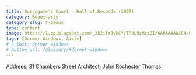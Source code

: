 ```yaml
---
title: Surrogate's Court - Hall of Records (1907)
category: Beaux-arts
category_slug: f-beaux
type: content
image: https://1.bp.blogspot.com/_3k2ilY9vkCY/TP0L9zMzzZI/AAAAAAAACC4/6JNG12MyTyk/s1600/hall+of+records2.jpg
tags: [Dormer Windows, Aisle]
# a_text: dormer windows
# button_url: /glossary/#dormer-windows
---
```


Address: 31 Chambers Street
Architect: [John Rochester Thomas](https://www.google.com/search?sa=X&sca_esv=564020962&bih=783&biw=1440&rlz=1C5CHFA_enUS991US991&hl=en&q=John+Rochester+Thomas&si=ACFMAn8gKcw6L8cgu575hwcueyKgoe9ZYQ1m1yJZTLKy7VGJ2rI85catgnjtGalBdIg9dlABCDJBuEgCckM2EpCCTcGimPNVQX1ki0gYvRcFpZbOVQelJ-aEmopROP27C8re4AHSFu6ISIHQr0vUxi4s_Sih4WZUpuVNEytNsdZ0fASz36Zf_LeIrex1ozGtW1xcwtiwECNb6I5ZzSBZd-aBrqsEbI4S2g%3D%3D&ved=2ahUKEwjdr8rtkJ6BAxUdF1kFHa9SA88QmxMoAXoECFwQAw)
